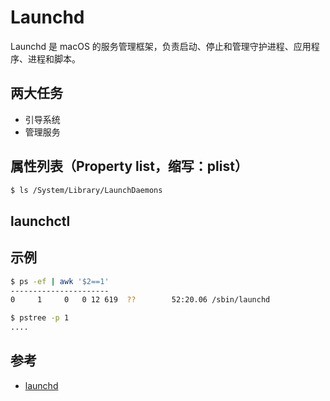 # Launchd

Launchd 是 macOS 的服务管理框架，负责启动、停止和管理守护进程、应用程序、进程和脚本。

## 两大任务

* 引导系统
* 管理服务

## 属性列表（Property list，缩写：plist）

```sh
$ ls /System/Library/LaunchDaemons
```

## launchctl

## 示例

```sh
$ ps -ef | awk '$2==1'
----------------------
0     1     0   0 12 619  ??        52:20.06 /sbin/launchd
```

```sh
$ pstree -p 1
....
```

## 参考

* [launchd](https://en.wikipedia.org/wiki/Launchd)